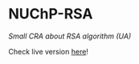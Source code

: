 # NUChP-RSA

*Small CRA about RSA algorithm (UA)*

Check live version [here](https://issteel.github.io/nuchp-rsa)!